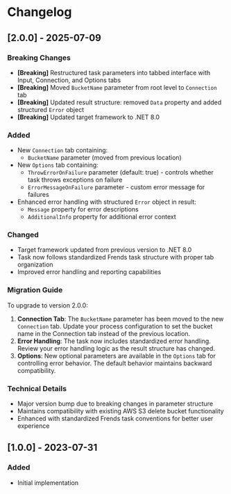 ﻿# Changelog

## [2.0.0] - 2025-07-09

### Breaking Changes
- **[Breaking]** Restructured task parameters into tabbed interface with Input, Connection, and Options tabs
- **[Breaking]** Moved `BucketName` parameter from root level to `Connection` tab
- **[Breaking]** Updated result structure: removed `Data` property and added structured `Error` object
- **[Breaking]** Updated target framework to .NET 8.0

### Added
- New `Connection` tab containing:
  - `BucketName` parameter (moved from previous location)
- New `Options` tab containing:
  - `ThrowErrorOnFailure` parameter (default: true) - controls whether task throws exceptions on failure
  - `ErrorMessageOnFailure` parameter - custom error message for failures
- Enhanced error handling with structured `Error` object in result:
  - `Message` property for error descriptions
  - `AdditionalInfo` property for additional error context

### Changed
- Target framework updated from previous version to .NET 8.0
- Task now follows standardized Frends task structure with proper tab organization
- Improved error handling and reporting capabilities

### Migration Guide
To upgrade to version 2.0.0:
1. **Connection Tab**: The `BucketName` parameter has been moved to the new `Connection` tab. Update your process configuration to set the bucket name in the Connection tab instead of the previous location.
2. **Error Handling**: The task now includes standardized error handling. Review your error handling logic as the result structure has changed.
3. **Options**: New optional parameters are available in the `Options` tab for controlling error behavior. The default behavior maintains backward compatibility.

### Technical Details
- Major version bump due to breaking changes in parameter structure
- Maintains compatibility with existing AWS S3 delete bucket functionality
- Enhanced with standardized Frends task conventions for better user experience



## [1.0.0] - 2023-07-31
### Added
- Initial implementation